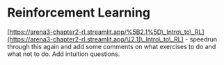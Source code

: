 # Reinforcement Learning

[https://arena3-chapter2-rl.streamlit.app/%5B2.1%5D\_Intro\_to\_RL](https://arena3-chapter2-rl.streamlit.app/\[2.1]\_Intro\_to\_RL) - speedrun through this again and add some comments on what exercises to do and what not to do. Add intuition questions.&#x20;
